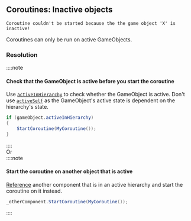 ## Coroutines: Inactive objects
```
Coroutine couldn't be started because the the game object 'X' is inactive!
```

Coroutines can only be run on active GameObjects.

### Resolution
::::note  
#### Check that the GameObject is active before you start the coroutine
Use [`activeInHierarchy`](https://docs.unity3d.com/ScriptReference/GameObject-activeInHierarchy.html) to check whether the GameObject is active. Don't use [`activeSelf`](https://docs.unity3d.com/ScriptReference/GameObject-activeSelf.html) as the GameObject's active state is dependent on the hierarchy's state.

```csharp
if (gameObject.activeInHierarchy)
{
    StartCoroutine(MyCoroutine());
}
```
::::  
Or  
::::note  
#### Start the coroutine on another object that is active
[Reference](../References/Serialized%20References.md) another component that is in an active hierarchy and start the coroutine on it instead.
```csharp
_otherComponent.StartCoroutine(MyCoroutine());
```
::::  